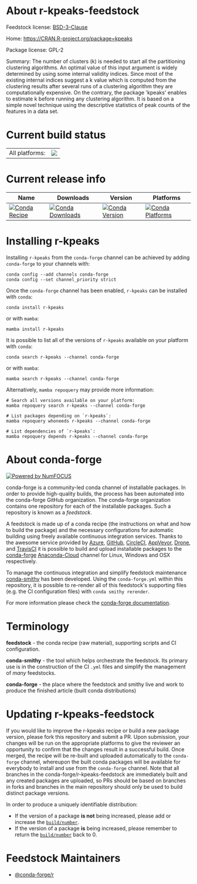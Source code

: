 About r-kpeaks-feedstock
========================

Feedstock license: [BSD-3-Clause](https://github.com/conda-forge/r-kpeaks-feedstock/blob/main/LICENSE.txt)

Home: https://CRAN.R-project.org/package=kpeaks

Package license: GPL-2

Summary: The number of clusters (k) is needed to start all the partitioning clustering algorithms. An optimal value of this input argument is widely determined by using some internal validity indices. Since most of the existing internal indices suggest a k value which is computed from the clustering results after several runs of a clustering algorithm they are computationally expensive. On the contrary,  the package 'kpeaks' enables to estimate k before running any clustering algorithm. It is based on a simple novel technique using the descriptive statistics of peak counts of the features in a data set.

Current build status
====================


<table><tr><td>All platforms:</td>
    <td>
      <a href="https://dev.azure.com/conda-forge/feedstock-builds/_build/latest?definitionId=1284&branchName=main">
        <img src="https://dev.azure.com/conda-forge/feedstock-builds/_apis/build/status/r-kpeaks-feedstock?branchName=main">
      </a>
    </td>
  </tr>
</table>

Current release info
====================

| Name | Downloads | Version | Platforms |
| --- | --- | --- | --- |
| [![Conda Recipe](https://img.shields.io/badge/recipe-r--kpeaks-green.svg)](https://anaconda.org/conda-forge/r-kpeaks) | [![Conda Downloads](https://img.shields.io/conda/dn/conda-forge/r-kpeaks.svg)](https://anaconda.org/conda-forge/r-kpeaks) | [![Conda Version](https://img.shields.io/conda/vn/conda-forge/r-kpeaks.svg)](https://anaconda.org/conda-forge/r-kpeaks) | [![Conda Platforms](https://img.shields.io/conda/pn/conda-forge/r-kpeaks.svg)](https://anaconda.org/conda-forge/r-kpeaks) |

Installing r-kpeaks
===================

Installing `r-kpeaks` from the `conda-forge` channel can be achieved by adding `conda-forge` to your channels with:

```
conda config --add channels conda-forge
conda config --set channel_priority strict
```

Once the `conda-forge` channel has been enabled, `r-kpeaks` can be installed with `conda`:

```
conda install r-kpeaks
```

or with `mamba`:

```
mamba install r-kpeaks
```

It is possible to list all of the versions of `r-kpeaks` available on your platform with `conda`:

```
conda search r-kpeaks --channel conda-forge
```

or with `mamba`:

```
mamba search r-kpeaks --channel conda-forge
```

Alternatively, `mamba repoquery` may provide more information:

```
# Search all versions available on your platform:
mamba repoquery search r-kpeaks --channel conda-forge

# List packages depending on `r-kpeaks`:
mamba repoquery whoneeds r-kpeaks --channel conda-forge

# List dependencies of `r-kpeaks`:
mamba repoquery depends r-kpeaks --channel conda-forge
```


About conda-forge
=================

[![Powered by
NumFOCUS](https://img.shields.io/badge/powered%20by-NumFOCUS-orange.svg?style=flat&colorA=E1523D&colorB=007D8A)](https://numfocus.org)

conda-forge is a community-led conda channel of installable packages.
In order to provide high-quality builds, the process has been automated into the
conda-forge GitHub organization. The conda-forge organization contains one repository
for each of the installable packages. Such a repository is known as a *feedstock*.

A feedstock is made up of a conda recipe (the instructions on what and how to build
the package) and the necessary configurations for automatic building using freely
available continuous integration services. Thanks to the awesome service provided by
[Azure](https://azure.microsoft.com/en-us/services/devops/), [GitHub](https://github.com/),
[CircleCI](https://circleci.com/), [AppVeyor](https://www.appveyor.com/),
[Drone](https://cloud.drone.io/welcome), and [TravisCI](https://travis-ci.com/)
it is possible to build and upload installable packages to the
[conda-forge](https://anaconda.org/conda-forge) [Anaconda-Cloud](https://anaconda.org/)
channel for Linux, Windows and OSX respectively.

To manage the continuous integration and simplify feedstock maintenance
[conda-smithy](https://github.com/conda-forge/conda-smithy) has been developed.
Using the ``conda-forge.yml`` within this repository, it is possible to re-render all of
this feedstock's supporting files (e.g. the CI configuration files) with ``conda smithy rerender``.

For more information please check the [conda-forge documentation](https://conda-forge.org/docs/).

Terminology
===========

**feedstock** - the conda recipe (raw material), supporting scripts and CI configuration.

**conda-smithy** - the tool which helps orchestrate the feedstock.
                   Its primary use is in the construction of the CI ``.yml`` files
                   and simplify the management of *many* feedstocks.

**conda-forge** - the place where the feedstock and smithy live and work to
                  produce the finished article (built conda distributions)


Updating r-kpeaks-feedstock
===========================

If you would like to improve the r-kpeaks recipe or build a new
package version, please fork this repository and submit a PR. Upon submission,
your changes will be run on the appropriate platforms to give the reviewer an
opportunity to confirm that the changes result in a successful build. Once
merged, the recipe will be re-built and uploaded automatically to the
`conda-forge` channel, whereupon the built conda packages will be available for
everybody to install and use from the `conda-forge` channel.
Note that all branches in the conda-forge/r-kpeaks-feedstock are
immediately built and any created packages are uploaded, so PRs should be based
on branches in forks and branches in the main repository should only be used to
build distinct package versions.

In order to produce a uniquely identifiable distribution:
 * If the version of a package **is not** being increased, please add or increase
   the [``build/number``](https://docs.conda.io/projects/conda-build/en/latest/resources/define-metadata.html#build-number-and-string).
 * If the version of a package **is** being increased, please remember to return
   the [``build/number``](https://docs.conda.io/projects/conda-build/en/latest/resources/define-metadata.html#build-number-and-string)
   back to 0.

Feedstock Maintainers
=====================

* [@conda-forge/r](https://github.com/conda-forge/r/)

